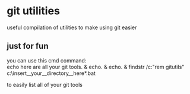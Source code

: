 # git utilities
useful compilation of utilities to make using git easier

## just for fun
you can use this cmd command:  
echo here are all your git tools. & echo. & echo. & findstr /c:"rem gitutils" c:\insert__your__directory__here\*.bat

to easily list all of your git tools
